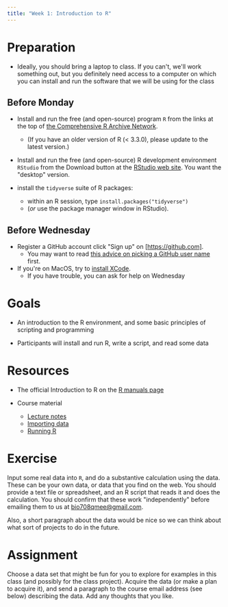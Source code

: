 ```yaml
---
title: "Week 1: Introduction to R"
---
```


Preparation
===========

-   Ideally, you should bring a laptop to class. If you can't, we'll
    work something out, but you definitely need access to a computer on
    which you can install and run the software that we will be using for
    the class

Before Monday
----------------

-   Install and run the free (and open-source) program `R` from the links at the top of [the Comprehensive R Archive Network](http://cran.r-project.org/).
	 * (If you have an older version of R (< 3.3.0), please update to the latest version.)

- Install and run the free (and open-source) R
    development environment `RStudio` from the Download button at the
    [RStudio web site](http://www.rstudio.com/ide/). You want the
    "desktop" version.

- install the `tidyverse` suite of R packages: 
  * within an R session, type `install.packages("tidyverse")`
  * (*or* use the package manager window in RStudio).

Before Wednesday
----------------

- Register a GitHub account click "Sign up" on [https://github.com].
	* You may want to read [this advice on picking a GitHub user name](http://happygitwithr.com/github-acct.html) first.
- If you're on MacOS, try to [install XCode](https://developer.apple.com/download/).
	* If you have trouble, you can ask for help on Wednesday

Goals
=====

-   An introduction to the R environment, and some basic principles of
    scripting and programming

-   Participants will install and run R, write a script, and read some
    data

Resources
=========

-   The official Introduction to R on the [R manuals
    page](http://cran.r-project.org/manuals.html)

-   Course material
    -   [Lecture notes](intro_Lecture_notes.html)
    -   [Importing data](Importing_data.html)
    -   [Running R](Running_R.html)

Exercise
========

Input some real data into `R`, and do a substantive calculation using
the data. These can be your own data, or data that you find on the web.
You should provide a text file or spreadsheet, and an R script that
reads it and does the calculation. You should confirm that these work
"independently" before emailing them to us at <bio708qmee@gmail.com>.

Also, a short paragraph about the data would be nice so we can think
about what sort of projects to do in the future.

<!--- Commented out because schedule awkwardness; comment back in for next time as default
-->

<!--- COMMENT
COMMENT -->


Assignment
========

Choose a data set that might be fun for you to explore for examples in this class (and possibly for the class project). Acquire the data (or make a plan to acquire it), and send a paragraph to the course email address (see below) describing the data. Add any thoughts that you like.
